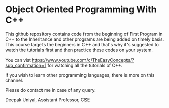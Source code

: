 # Object Oriented Programming With C++

This github repository contains code from the beginning of First Program in C++
to the Inheritance and other programs are being added on timely basis.
This course targets the beginners in C++ and that's why it's suggested to watch the 
tutorials first and then practice these codes on your system.

You can vist https://www.youtube.com/c/TheEasyConcepts/?sub_confirmation=1 for 
watching all the tutorials of C++.

If you wish to learn other programming languages, there is more on this channel.

Please do contact me in case of any query.

Deepak Uniyal,
Assistant Professor, CSE
